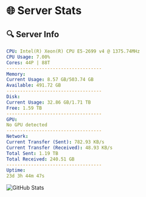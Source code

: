 # 🌐 Server Stats
## 🔍 Server Info
```yaml
CPU: Intel(R) Xeon(R) CPU E5-2699 v4 @ 1375.74MHz
CPU Usage: 7.00%
Cores: 44P | 88T
-----------------------------------
Memory:
Current Usage: 8.57 GB/503.74 GB
Available: 491.72 GB
-----------------------------------
Disk:
Current Usage: 32.86 GB/1.71 TB
Free: 1.59 TB
-----------------------------------
GPU:
No GPU detected
-----------------------------------
Network:
Current Transfer (Sent): 782.93 KB/s
Current Transfer (Received): 48.93 KB/s
Total Sent: 1.19 TB
Total Received: 240.51 GB
-----------------------------------
Uptime:
23d 3h 44m 47s
```
![GitHub Stats](https://img.shields.io/badge/Updated-2025-05-12_20:53:35-blue)
